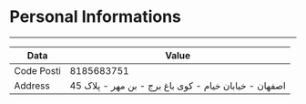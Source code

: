 # Personal Informations
---

| Data 		| Value 	|
|---------------|-----------	|
| Code Posti	| 8185683751 	|
| Address 	| اصفهان - خیابان خیام - کوی باغ برج - بن مهر - پلاک 45 |

